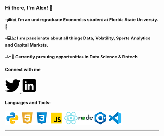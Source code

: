 ### Hi there, I'm Alex! 👋

#### -🎓📊 I'm an undergraduate Economics student at Florida State Universty.🏹

#### -💻💹 I am passionate about all things Data, Volatility, Sports Analytics and Capital Markets.

#### -📈🧮 Currently pursuing opportunities in Data Science & Fintech.

#### Connect with me:
<a href="https://twitter.com/CTE_Capital">
         <img src="twitter.png">
      </a>
<a href="https://www.linkedin.com/in/alexander-fernandez-3077ab18b/">
         <img src="linkedin.png">
      </a>

#### Languages and Tools:
<img src='python.png'><img src='html.png'><img src='css.png'><img src='js.png'><img src='react.png'><img src='node.png'><img src='c++.png'><img src='vscode.png'>

---



